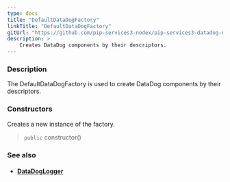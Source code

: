 ```yaml
---
type: docs
title: "DefaultDataDogFactory"
linkTitle: "DefaultDataDogFactory"
gitUrl: "https://github.com/pip-services3-nodex/pip-services3-datadog-nodex"
description: >
    Creates DataDog components by their descriptors.
---
```


### Description

The DefaultDataDogFactory is used to create DataDog components by their descriptors.

### Constructors
Creates a new instance of the factory.

> `public` constructor()


### See also
- #### [DataDogLogger](../../datadog_logger)
